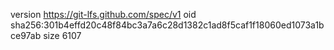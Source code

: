 version https://git-lfs.github.com/spec/v1
oid sha256:301b4effd20c48f84bc3a7a6c28d1382c1ad8f5caf1f18060ed1073a1bce97ab
size 6107
